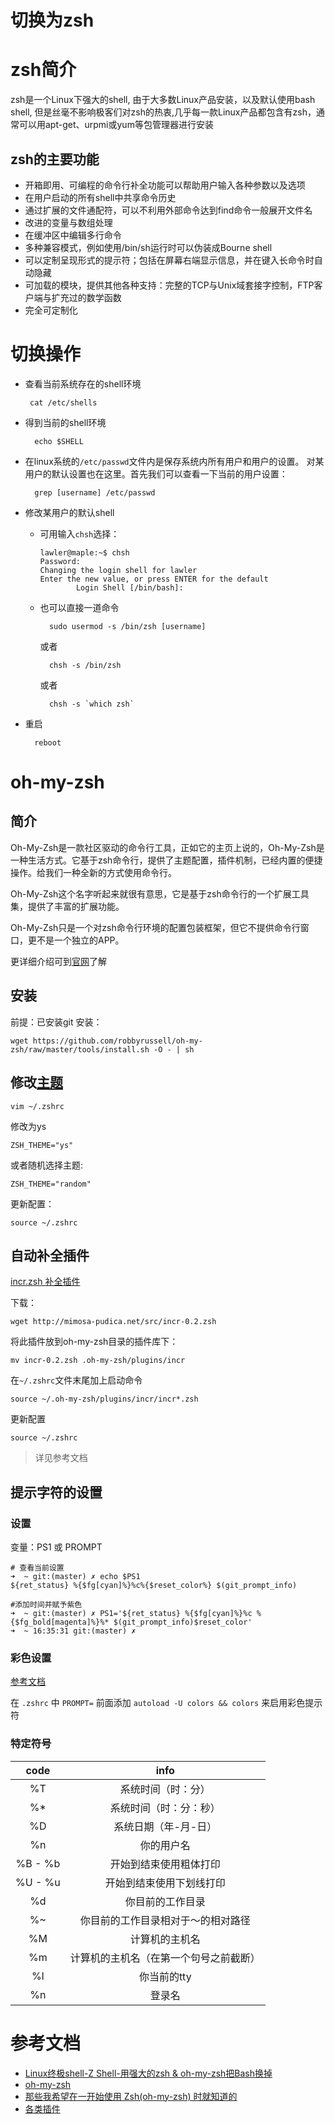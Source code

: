 # 切换为zsh

# zsh简介
zsh是一个Linux下强大的shell, 由于大多数Linux产品安装，以及默认使用bash shell, 但是丝毫不影响极客们对zsh的热衷,几乎每一款Linux产品都包含有zsh，通常可以用apt-get、urpmi或yum等包管理器进行安装

## zsh的主要功能

+ 开箱即用、可编程的命令行补全功能可以帮助用户输入各种参数以及选项
+ 在用户启动的所有shell中共享命令历史
+ 通过扩展的文件通配符，可以不利用外部命令达到find命令一般展开文件名
+ 改进的变量与数组处理
+ 在缓冲区中编辑多行命令
+ 多种兼容模式，例如使用/bin/sh运行时可以伪装成Bourne shell
+ 可以定制呈现形式的提示符；包括在屏幕右端显示信息，并在键入长命令时自动隐藏
+ 可加载的模块，提供其他各种支持：完整的TCP与Unix域套接字控制，FTP客户端与扩充过的数学函数
+ 完全可定制化

# 切换操作
+  查看当前系统存在的shell环境
 
        cat /etc/shells
+ 得到当前的shell环境

        echo $SHELL
+ 在linux系统的`/etc/passwd`文件内是保存系统内所有用户和用户的设置。
对某用户的默认设置也在这里。首先我们可以查看一下当前的用户设置：

        grep [username] /etc/passwd

+ 修改某用户的默认shell
    + 可用输入`chsh`选择：
		```
        lawler@maple:~$ chsh
        Password: 
		Changing the login shell for lawler
		Enter the new value, or press ENTER for the default
				Login Shell [/bin/bash]: 
		```

    + 也可以直接一道命令

            sudo usermod -s /bin/zsh [username]
		或者

            chsh -s /bin/zsh
		或者

            chsh -s `which zsh`



+ 重启

        reboot

# oh-my-zsh
## 简介
Oh-My-Zsh是一款社区驱动的命令行工具，正如它的主页上说的，Oh-My-Zsh是一种生活方式。它基于zsh命令行，提供了主题配置，插件机制，已经内置的便捷操作。给我们一种全新的方式使用命令行。

Oh-My-Zsh这个名字听起来就很有意思，它是基于zsh命令行的一个扩展工具集，提供了丰富的扩展功能。

Oh-My-Zsh只是一个对zsh命令行环境的配置包装框架，但它不提供命令行窗口，更不是一个独立的APP。

更详细介绍可到[官网](http://ohmyz.sh)了解

## 安装
前提：已安装git
安装：

    wget https://github.com/robbyrussell/oh-my-zsh/raw/master/tools/install.sh -O - | sh


## 修改[主题](https://github.com/robbyrussell/oh-my-zsh/wiki/themes)

    vim ~/.zshrc
修改为ys

	ZSH_THEME="ys"

或者随机选择主题:

	ZSH_THEME="random"

更新配置：
        
    source ~/.zshrc

## 自动补全插件
[incr.zsh 补全插件](http://mimosa-pudica.net/zsh-incremental.html)

下载：

	wget http://mimosa-pudica.net/src/incr-0.2.zsh
将此插件放到oh-my-zsh目录的插件库下：

	mv incr-0.2.zsh .oh-my-zsh/plugins/incr
在`~/.zshrc`文件末尾加上启动命令

	source ~/.oh-my-zsh/plugins/incr/incr*.zsh
更新配置

	source ~/.zshrc

> 详见参考文档

## 提示字符的设置
### 设置
变量：PS1 或 PROMPT

```shell
# 查看当前设置
➜  ~ git:(master) ✗ echo $PS1
${ret_status} %{$fg[cyan]%}%c%{$reset_color%} $(git_prompt_info)

#添加时间并赋予紫色
➜  ~ git:(master) ✗ PS1='${ret_status} %{$fg[cyan]%}%c %{$fg_bold[magenta]%}%* $(git_prompt_info)$reset_color'
➜  ~ 16:35:31 git:(master) ✗ 
```

### 彩色设置
[参考文档](https://wiki.archlinux.org/index.php/Zsh_%28%E7%AE%80%E4%BD%93%E4%B8%AD%E6%96%87%29#.E5.BD.A9.E8.89.B2)

在 `.zshrc` 中 `PROMPT=` 前面添加 `autoload -U colors && colors` 来启用彩色提示符

### 特定符号
|code|info|
| :---:|:---:|
|%T|系统时间（时：分）
|%*|系统时间（时：分：秒）
| %D| 系统日期（年-月-日）
| %n| 你的用户名
| %B - %b | 开始到结束使用粗体打印
| %U - %u | 开始到结束使用下划线打印
| %d | 你目前的工作目录
| %~ | 你目前的工作目录相对于～的相对路径
| %M |计算机的主机名
| %m | 计算机的主机名（在第一个句号之前截断）
| %l | 你当前的tty
|%n |登录名


# 参考文档
+ [Linux终极shell-Z Shell-用强大的zsh & oh-my-zsh把Bash换掉](https://github.com/gatieme/AderXCoding/tree/master/system/tools/zsh)
+ [oh-my-zsh](https://www.jianshu.com/p/d194d29e488c?open_source=weibo_search)
+ [那些我希望在一开始使用 Zsh(oh-my-zsh) 时就知道的](https://segmentfault.com/a/1190000002658335)
+ [各类插件](https://github.com/robbyrussell/oh-my-zsh/wiki/Plugins-Overview#fs-jumping)




